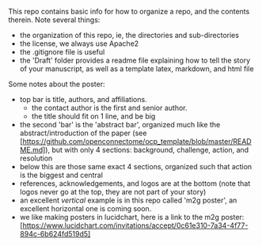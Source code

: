

This repo contains basic info for how to organize a repo, and the contents therein.
Note several things:

 - the organization of this repo, ie, the directories and sub-directories
 - the license, we always use Apache2
 - the .gitignore file is useful
 - the 'Draft' folder provides a readme file explaining how to tell the story of your manuscript, as well as a template latex, markdown, and html file

Some notes about the poster:

 - top bar is title, authors, and affiliations.  
   - the contact author is the first and senior author.
   - the title should fit on 1 line, and be big
 - the second 'bar' is the 'abstract bar', organized much like the abstract/introduction of the paper (see [https://github.com/openconnectome/ocp_template/blob/master/README.md]), but with only 4 sections: background, challenge, action, and resolution
 - below this are those same exact 4 sections, organized such that action is the biggest and central
 - references, acknowledgements, and logos are at the bottom (note that logos never go at the top, they are not part of your story)
 - an excellent *vertical* example is in this repo called 'm2g poster', an excellent horizontal one is coming soon.
 - we like making posters in lucidchart, here is a link to the m2g poster: [https://www.lucidchart.com/invitations/accept/0c61e310-7a34-4f77-894c-6b624fd519d5]




